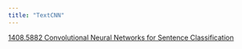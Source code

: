 ```yaml
---
title: "TextCNN"
---
```


[1408.5882 Convolutional Neural Networks for Sentence Classification](https://arxiv.org/abs/1408.5882)
